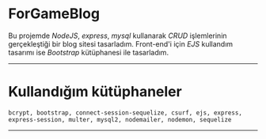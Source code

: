 # ForGameBlog
Bu projemde *NodeJS*, *express*, *mysql* kullanarak *CRUD* işlemlerinin gerçekleştiği bir blog sitesi tasarladım. Front-end'i için *EJS* kullandım tasarımı ise *Bootstrap* kütüphanesi ile tasarladım.
***
# Kullandığım kütüphaneler
`bcrypt, bootstrap, connect-session-sequelize, csurf, ejs, express, express-session, multer, mysql2, nodemailer, nodemon, sequelize`
***